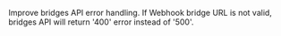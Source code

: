 Improve bridges API error handling.
If Webhook bridge URL is not valid, bridges API will return '400' error instead of '500'.
